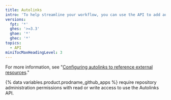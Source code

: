 ```yaml
---
title: Autolinks
intro: 'To help streamline your workflow, you can use the API to add autolinks to external resources like JIRA issues and Zendesk tickets.'
versions:
  fpt: '*'
  ghes: '>=3.3'
  ghae: '*'
  ghec: '*'
topics:
  - API
miniTocMaxHeadingLevel: 3
---
```


For more information, see "[Configuring autolinks to reference external resources](/github/administering-a-repository/configuring-autolinks-to-reference-external-resources)."

{% data variables.product.prodname_github_apps %} require repository administration permissions with read or write access to use the Autolinks API.